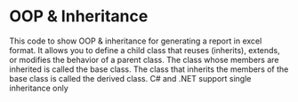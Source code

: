 # OOP & Inheritance

This code to show OOP & inheritance for generating a report in excel format. 
It allows you to define a child class that reuses (inherits), extends, or modifies the behavior of a parent class. The class whose members are inherited is called the base class. The class that inherits the members of the base class is called the derived class. C# and .NET support single inheritance only
